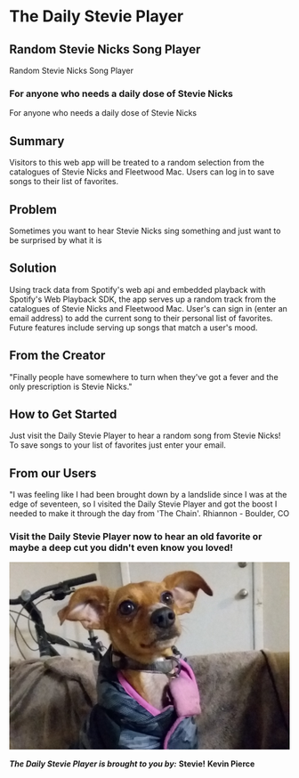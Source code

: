 # The Daily Stevie Player #
<!--
> This material was originally posted [here](http://www.quora.com/What-is-Amazons-approach-to-product-development-and-product-management). It is reproduced here for posterities sake.

There is an approach called "working backwards" that is widely used at Amazon. They work backwards from the customer, rather than starting with an idea for a product and trying to bolt customers onto it. While working backwards can be applied to any specific product decision, using this approach is especially important when developing new products or features.

For new initiatives a product manager typically starts by writing an internal press release announcing the finished product. The target audience for the press release is the new/updated product's customers, which can be retail customers or internal users of a tool or technology. Internal press releases are centered around the customer problem, how current solutions (internal or external) fail, and how the new product will blow away existing solutions.

If the benefits listed don't sound very interesting or exciting to customers, then perhaps they're not (and shouldn't be built). Instead, the product manager should keep iterating on the press release until they've come up with benefits that actually sound like benefits. Iterating on a press release is a lot less expensive than iterating on the product itself (and quicker!).

If the press release is more than a page and a half, it is probably too long. Keep it simple. 3-4 sentences for most paragraphs. Cut out the fat. Don't make it into a spec. You can accompany the press release with a FAQ that answers all of the other business or execution questions so the press release can stay focused on what the customer gets. My rule of thumb is that if the press release is hard to write, then the product is probably going to suck. Keep working at it until the outline for each paragraph flows.

Oh, and I also like to write press-releases in what I call "Oprah-speak" for mainstream consumer products. Imagine you're sitting on Oprah's couch and have just explained the product to her, and then you listen as she explains it to her audience. That's "Oprah-speak", not "Geek-speak".

Once the project moves into development, the press release can be used as a touchstone; a guiding light. The product team can ask themselves, "Are we building what is in the press release?" If they find they're spending time building things that aren't in the press release (overbuilding), they need to ask themselves why. This keeps product development focused on achieving the customer benefits and not building extraneous stuff that takes longer to build, takes resources to maintain, and doesn't provide real customer benefit (at least not enough to warrant inclusion in the press release).
 -->

## Random Stevie Nicks Song Player ##
  Random Stevie Nicks Song Player

### For anyone who needs a daily dose of Stevie Nicks ###
  For anyone who needs a daily dose of Stevie Nicks

## Summary ##
  Visitors to this web app will be treated to a random selection from the catalogues of Stevie Nicks and Fleetwood Mac. Users can log in to save songs to their list of favorites.

## Problem ##
  Sometimes you want to hear Stevie Nicks sing something and just want to be surprised by what it is

## Solution ##
  Using track data from Spotify's web api and embedded playback with Spotify's Web Playback SDK, the app serves up a random track from the catalogues of Stevie Nicks and Fleetwood Mac. User's can sign in (enter an email address) to add the current song to their personal list of favorites. Future features include serving up songs that match a user's mood.

## From the Creator ##
  "Finally people have somewhere to turn when they've got a fever and the only prescription is Stevie Nicks."

## How to Get Started ##
  Just visit the Daily Stevie Player to hear a random song from Stevie Nicks! To save songs to your list of favorites just enter your email.

## From our Users ##
  "I was feeling like I had been brought down by a landslide since I was at the edge of seventeen, so I visited the Daily Stevie Player and got the boost I needed to make it through the day from 'The Chain'.
    Rhiannon - Boulder, CO

### Visit the Daily Stevie Player now to hear an old favorite or maybe a deep cut you didn't even know you loved! ###

![Stevie the Dog](./client/dist/images/1.jpg)

***The Daily Stevie Player is brought to you by:***
**Stevie!**
**Kevin Pierce**